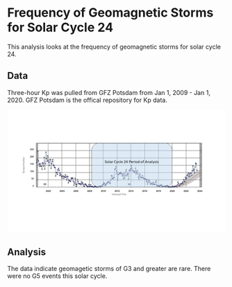 # Frequency of Geomagnetic Storms for Solar Cycle 24
This analysis looks at the frequency of geomagnetic storms for solar cycle 24.

## Data
Three-hour Kp was pulled from GFZ Potsdam from Jan 1, 2009 - Jan 1, 2020. GFZ Potsdam is the offical repository for Kp data.

![Solar Cycle 24](https://github.com/sunnysidedenver/swpc_sc24/blob/main/Ref%201.png) 

## Analysis
The data indicate geomagetic storms of G3 and greater are rare. There were no G5 events this solar cycle.
